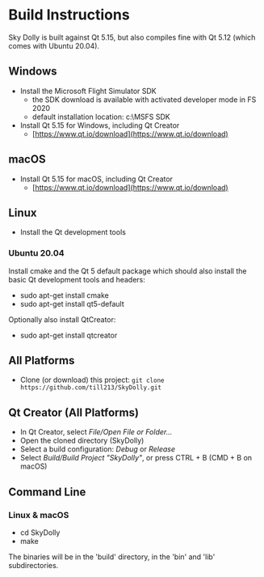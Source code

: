 # Build Instructions

Sky Dolly is built against Qt 5.15, but also compiles fine with Qt 5.12 (which comes with Ubuntu 20.04).

## Windows

* Install the Microsoft Flight Simulator SDK
  - the SDK download is available with activated developer mode in FS 2020
  - default installation location: c:\MSFS SDK
* Install Qt 5.15 for Windows, including Qt Creator
  - [https://www.qt.io/download](https://www.qt.io/download)

## macOS

* Install Qt 5.15 for macOS, including Qt Creator
  - [https://www.qt.io/download](https://www.qt.io/download)

## Linux

* Install the Qt development tools

### Ubuntu 20.04

Install cmake and the Qt 5 default package which should also install the basic Qt development tools and headers:

* sudo apt-get install cmake
* sudo apt-get install qt5-default

Optionally also install QtCreator:

* sudo apt-get install qtcreator

## All Platforms

* Clone (or download) this project: `git clone https://github.com/till213/SkyDolly.git`

## Qt Creator (All Platforms)

* In Qt Creator, select *File/Open File or Folder...*
* Open the cloned directory (SkyDolly)
* Select a build configuration: *Debug* or *Release*
* Select *Build/Build Project "SkyDolly"*, or press CTRL + B (CMD + B on macOS)

## Command Line

### Linux & macOS

* cd SkyDolly
* make

The binaries will be in the 'build' directory, in the 'bin' and 'lib' subdirectories.
